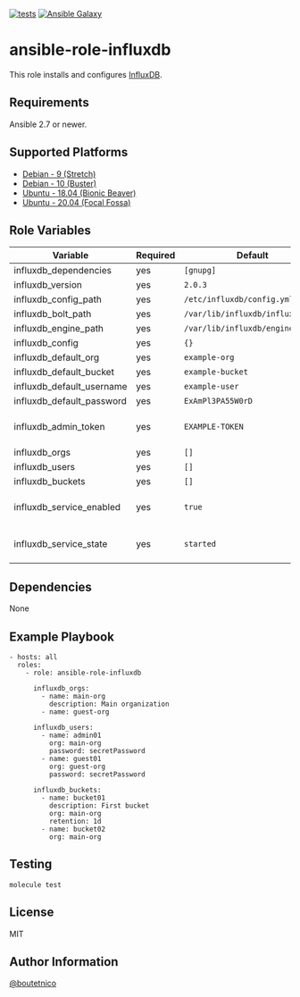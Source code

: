 [![tests](https://github.com/boutetnico/ansible-role-influxdb/workflows/Test%20ansible%20role/badge.svg)](https://github.com/boutetnico/ansible-role-influxdb/actions?query=workflow%3A%22Test+ansible+role%22)
[![Ansible Galaxy](https://img.shields.io/badge/galaxy-boutetnico.influxdb-blue.svg)](https://galaxy.ansible.com/boutetnico/influxdb)


ansible-role-influxdb
=====================

This role installs and configures [InfluxDB](https://docs.influxdata.com/influxdb/v2.0/).

Requirements
------------

Ansible 2.7 or newer.

Supported Platforms
-------------------

- [Debian - 9 (Stretch)](https://wiki.debian.org/DebianStretch)
- [Debian - 10 (Buster)](https://wiki.debian.org/DebianBuster)
- [Ubuntu - 18.04 (Bionic Beaver)](http://releases.ubuntu.com/18.04/)
- [Ubuntu - 20.04 (Focal Fossa)](http://releases.ubuntu.com/20.04/)

Role Variables
--------------

| Variable                  | Required | Default                          | Choices   | Comments                     |
|---------------------------|----------|----------------------------------|-----------|------------------------------|
| influxdb_dependencies     | yes      | `[gnupg]`                        | list      |                              |
| influxdb_version          | yes      | `2.0.3`                          | string    |                              |
| influxdb_config_path      | yes      | `/etc/influxdb/config.yml`       | string    |                              |
| influxdb_bolt_path        | yes      | `/var/lib/influxdb/influxd.bolt` | string    |                              |
| influxdb_engine_path      | yes      | `/var/lib/influxdb/engine`       | string    |                              |
| influxdb_config           | yes      | `{}`                             | dict      |                              |
| influxdb_default_org      | yes      | `example-org`                    | string    |                              |
| influxdb_default_bucket   | yes      | `example-bucket`                 | string    |                              |
| influxdb_default_username | yes      | `example-user`                   | string    |                              |
| influxdb_default_password | yes      | `ExAmPl3PA55W0rD`                | string    |                              |
| influxdb_admin_token      | yes      | `EXAMPLE-TOKEN`                  | string    | Root token for admin user.   |
| influxdb_orgs             | yes      | `[]`                             | list      |                              |
| influxdb_users            | yes      | `[]`                             | list      |                              |
| influxdb_buckets          | yes      | `[]`                             | list      |                              |
| influxdb_service_enabled  | yes      | `true`                           | bool      | Start InfluxDB at boot.      |
| influxdb_service_state    | yes      | `started`                        | bool      | Use `started` or `stopped`.  |

Dependencies
------------

None

Example Playbook
----------------

    - hosts: all
      roles:
        - role: ansible-role-influxdb

          influxdb_orgs:
            - name: main-org
              description: Main organization
            - name: guest-org

          influxdb_users:
            - name: admin01
              org: main-org
              password: secretPassword
            - name: guest01
              org: guest-org
              password: secretPassword

          influxdb_buckets:
            - name: bucket01
              description: First bucket
              org: main-org
              retention: 1d
            - name: bucket02
              org: main-org

Testing
-------

    molecule test

License
-------

MIT

Author Information
------------------

[@boutetnico](https://github.com/boutetnico)
